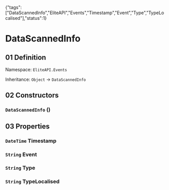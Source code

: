 {"tags":["DataScannedInfo","EliteAPI","Events","Timestamp","Event","Type","TypeLocalised"],"status":1}

# DataScannedInfo

## 01 Definition

Namespace: `EliteAPI.Events`

Inheritance: `Object` → `DataScannedInfo`

## 02 Constructors

### `DataScannedInfo` ()

## 03 Properties

### `DateTime` Timestamp

### `String` Event

### `String` Type

### `String` TypeLocalised

